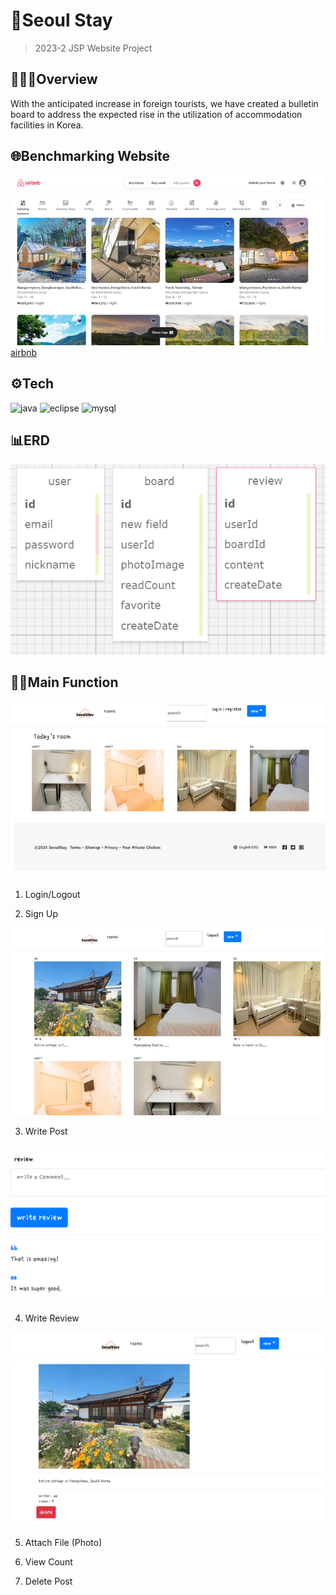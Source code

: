 #  🏡Seoul Stay
> 2023-2 JSP Website Project

##  👩🏻‍💻Overview
With the anticipated increase in foreign tourists, we have created a bulletin board to address the expected rise in the utilization of accommodation facilities in Korea.

##  🌐Benchmarking Website
![image1](https://github.com/chokyungjin0504/SeoulStay/blob/master/image1.png)
[airbnb](https://www.airbnb.co.uk/?_set_bev_on_new_domain=1722386304_EAMjUyYWNjZmRhYT)

##  ⚙️Tech
![java](https://img.shields.io/badge/JavaScript-F7DF1E?style=for-the-badge&logo=JavaScript&logoColor=white)
![eclipse](https://img.shields.io/badge/Eclipse-2C2255?style=for-the-badge&logo=eclipse&logoColor=white)
![mysql](https://img.shields.io/badge/MySQL-00000F?style=for-the-badge&logo=mysql&logoColor=white)

##  📊ERD
![image6](https://github.com/chokyungjin0504/SeoulStay/blob/master/image6.png)

##  😵‍💫Main Function
![image2](https://github.com/chokyungjin0504/SeoulStay/blob/master/image2.png)

1. Login/Logout

2. Sign Up

![image3](https://github.com/chokyungjin0504/SeoulStay/blob/master/image3.png)

3. Write Post

![image4](https://github.com/chokyungjin0504/SeoulStay/blob/master/image4.png)

4. Write Review

![image5](https://github.com/chokyungjin0504/SeoulStay/blob/master/image5.png)

5. Attach File (Photo)

6. View Count

7. Delete Post
